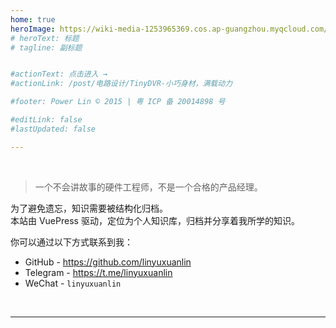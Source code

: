 ```yaml
---
home: true
heroImage: https://wiki-media-1253965369.cos.ap-guangzhou.myqcloud.com/img/20200314124719.png
# heroText: 标题
# tagline: 副标题


#actionText: 点击进入 →
#actionLink: /post/电路设计/TinyDVR-小巧身材，满载动力

#footer: Power Lin © 2015 | 粤 ICP 备 20014898 号

#editLink: false
#lastUpdated: false

---
```


<br />

> 一个不会讲故事的硬件工程师，不是一个合格的产品经理。

为了避免遗忘，知识需要被结构化归档。  
本站由 VuePress 驱动，定位为个人知识库，归档并分享着我所学的知识。

你可以通过以下方式联系到我：  

* GitHub - <https://github.com/linyuxuanlin>
* Telegram - <https://t.me/linyuxuanlin>
* WeChat - `linyuxuanlin`


<br />


---

<Footer/>